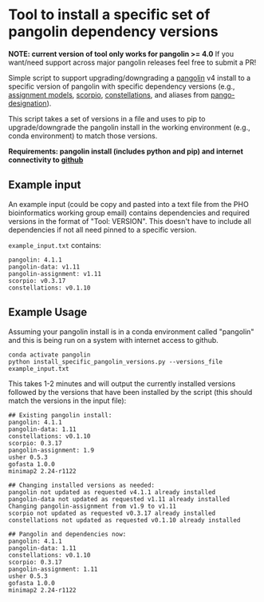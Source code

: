 # Tool to install a specific set of pangolin dependency versions

**NOTE: current version of tool only works for pangolin >= 4.0**
If you want/need support across major pangolin releases feel free to submit a PR!

Simple script to support upgrading/downgrading a [pangolin](https://github.com/cov-lineages/pangolin) v4
install to a specific version of pangolin with specific dependency versions (e.g., [assignment models](https://github.com/cov-lineages/pangoLEARN), 
[scorpio](https://github.com/cov-lineages/scorpio), 
[constellations](https://github.com/cov-lineages/constellations), 
and aliases from [pango-designation](https://github.com/cov-lineages/pango-designation)).

This script takes a set of versions in a file and uses to pip to 
upgrade/downgrade the pangolin install in the working environment 
(e.g., conda environment) to match those versions.

**Requirements: pangolin install (includes python and pip) and internet connectivity to [github](https://github.com)**

## Example input

An example input (could be copy and pasted into a text file from the PHO 
bioinformatics working group email) contains dependencies and required versions in the format of "Tool: VERSION".
This doesn't have to include all dependencies if not all need pinned to a specific version.

`example_input.txt` contains:
```
pangolin: 4.1.1
pangolin-data: v1.11
pangolin-assignment: v1.11
scorpio: v0.3.17
constellations: v0.1.10
```

## Example Usage

Assuming your pangolin install is in a conda environment called "pangolin" and
this is being run on a system with internet access to github. 

```
conda activate pangolin
python install_specific_pangolin_versions.py --versions_file example_input.txt
```

This takes 1-2 minutes and will output the currently installed versions followed by the versions
that have been installed by the script (this should match the versions in the
input file):

```
## Existing pangolin install:
pangolin: 4.1.1
pangolin-data: 1.11
constellations: v0.1.10
scorpio: 0.3.17
pangolin-assignment: 1.9
usher 0.5.3
gofasta 1.0.0
minimap2 2.24-r1122

## Changing installed versions as needed:
pangolin not updated as requested v4.1.1 already installed
pangolin-data not updated as requested v1.11 already installed
Changing pangolin-assignment from v1.9 to v1.11
scorpio not updated as requested v0.3.17 already installed
constellations not updated as requested v0.1.10 already installed

## Pangolin and dependencies now:
pangolin: 4.1.1
pangolin-data: 1.11
constellations: v0.1.10
scorpio: 0.3.17
pangolin-assignment: 1.11
usher 0.5.3
gofasta 1.0.0
minimap2 2.24-r1122
```
